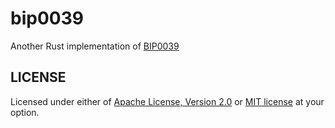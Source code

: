 # bip0039

Another Rust implementation of [BIP0039](https://github.com/bitcoin/bips/blob/master/bip-0039.mediawiki)

## LICENSE

Licensed under either of <a href="LICENSE-APACHE">Apache License, Version 2.0</a> 
or <a href="LICENSE-MIT">MIT license</a> at your option.
